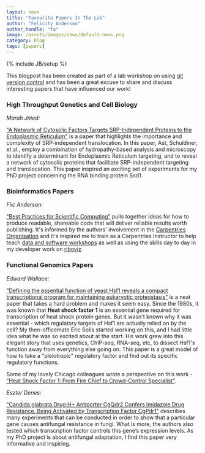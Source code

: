 ```yaml
---
layout: news
title: "Favourite Papers In The Lab"
author: "Felicity Anderson"
author_handle: "fa"
image: /assets/images/news/default-news.png
category: blog
tags: [papers]
---
```

{% include JB/setup %}

This blogpost has been created as part of a lab workshop on using [git version control](https://en.wikipedia.org/wiki/Git) and has been a great excuse to share and discuss interesting papers that have influenced our work!

### High Throughput Genetics and Cell Biology

*Marah Jnied:*

["A Network of Cytosolic Factors Targets SRP-Independent Proteins to the Endoplasmic Reticulum"](https://www.sciencedirect.com/science/article/pii/S0092867413001517) is a paper that highlights the importance and complexity of SRP-independent translocation. In this paper, Ast, Schuldiner, et al., employ a combination of hydropathy-based analysis and microscopy to identify a determinant for Endoplasmic Reticulum targeting, and to reveal a network of cytosolic proteins that facilitate SRP-independent targeting and translocation. This paper inspired an exciting set of experiments for my PhD project concerning the RNA binding protein Ssd1.

### Bioinformatics Papers

*Flic Anderson:*

["Best Practices for Scientific Computing"](https://doi.org/10.1371/journal.pbio.1001745) pulls together ideas for how to produce readable, shareable code that will deliver reliable results worth publishing. It's informed by the authors' involvement in the [Carpentries Organisation](https://carpentries.org/) and it's inspired me to train as a Carpentries Instructor to help teach [data and software workshops](https://edcarp.github.io/) as well as using the skills day to day in my developer work on [riboviz](https://github.com/riboviz/riboviz).


### Functional Genomics Papers

*Edward Wallace:*

["Defining the essential function of yeast Hsf1 reveals a compact transcriptional program for maintaining eukaryotic proteostasis"](https://dx.doi.org/10.1016%2Fj.molcel.2016.05.014) is a neat paper that takes a hard problem and makes it seem easy. Since the 1980s, it was known that **Heat shock factor 1** is an essential gene required for transcription of heat shock protein genes. But it wasn't known why it was essential - which regulatory targets of Hsf1 are actually relied on by the cell? My then-officemate Eric Solís started working on this, and I had little idea what he was so excited about at the start. His work grew into this elegant story that uses genetics, ChIP-seq, RNA-seq, etc, to dissect Hsf1's function away from everything else going on. This paper is a great model of how to take a "pleiotropic" regulatory factor and find out its specific regulatory functions.

Some of my lovely Chicago colleagues wrote a perspective on this work - ["Heat Shock Factor 1: From Fire Chief to Crowd-Control Specialist"](http://dx.doi.org/10.1016/j.molcel.2016.06.026).

*Eszter Denes:*

["Candida glabrata Drug:H+ Antiporter CgQdr2 Confers Imidazole Drug Resistance, Being Activated by Transcription Factor CgPdr1"](https://aac.asm.org/content/57/7/3159) describes many experiments that can be conducted in order to show that a particular gene causes antifungal resistance in fungi. What is more, the authors also tested which transcription factor controls this gene’s expression levels.
As my PhD project is about antifungal adaptation, I find this paper very informative and inspiring.

